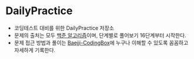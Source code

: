 # DailyPractice
* 코딩테스트 대비를 위한 DailyPractice 저장소
* 문제의 출처는 모두 [백준 알고리즘](https://www.acmicpc.net/)이며, 단계별로 풀어보기 16단계부터 시작한다.
* 문제 접근 방법과 풀이는 [Baejji-CodingBox](http://baejji-codingbox.tistory.com/)에 누구나 이해할 수 있도록 꼼꼼하고 자세하게 기록한다.
